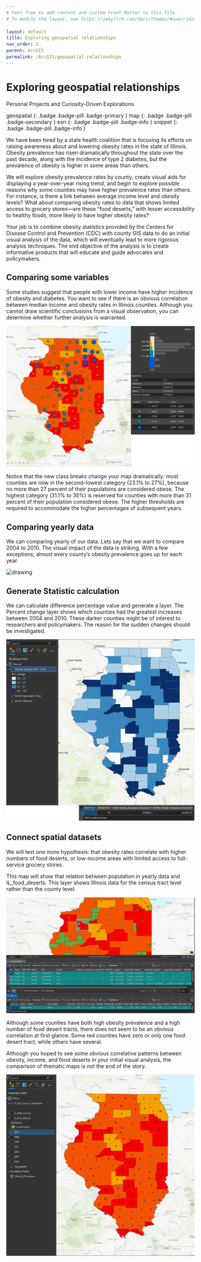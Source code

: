 ```yaml
---
# Feel free to add content and custom Front Matter to this file.
# To modify the layout, see https://jekyllrb.com/docs/themes/#overriding-theme-defaults

layout: default
title: Exploring geospatial relationships
nav_order: 2
parent: ArcGIS
permalink: /ArcGIS/geospatial relationships
---
```


# Exploring geospatial relationships
Personal Projects and Curiosity-Driven Explorations
<br>

geospatial
{: .badge .badge-pill .badge-primary }
map
{: .badge .badge-pill .badge-secondary }
esri
{: .badge .badge-pill .badge-info }
snippet
{: .badge .badge-pill .badge-info }


We have been hired by a state health coalition that is focusing its efforts on raising awareness about and lowering obesity rates in the state of Illinois. Obesity prevalence has risen dramatically throughout the state over the past decade, along with the incidence of type 2 diabetes, but the prevalence of obesity is higher in some areas than others. 

We will explore obesity prevalence rates by county, create visual aids for displaying a year-over-year rising trend, and begin to explore possible reasons why some counties may have higher prevalence rates than others. For instance, is there a link between average income level and obesity levels? What about comparing obesity rates to data that shows limited access to grocery stores—are these “food deserts,” with lesser accessibility to healthy foods, more likely to have higher obesity rates?

Your job is to combine obesity statistics provided by the Centers for Disease Control and Prevention (CDC) with county GIS data to do an initial visual analysis of the data, which will eventually lead to more rigorous analysis techniques. The end objective of the analysis is to create informative products that will educate and guide advocates and policymakers.


## Comparing some variables
Some studies suggest that people with lower income have higher incidence of
obesity and diabetes. You want to see if there is an obvious correlation
between median income and obesity rates in Illinois counties. Although you cannot draw scientific conclusions from a visual observation, you can determine whether further analysis is warranted.

<img src="/assets/images/esri/esri_05.png" alt="drawing"/>

Notice that the new class breaks change your map dramatically: most counties are now in the second-lowest category (23.1% to 27%), because no more than 27 percent of their populations are considered obese. The highest category (31.1% to 35%) is reserved for counties with more than 31 percent of their population considered obese. The higher thresholds are required to accommodate the higher percentages of subsequent years.


## Comparing yearly data
We can comparing yearly of our data. Lets say that we want to compare 2004 to 2010. The visual impact of the data is striking. With a few exceptions, almost every county’s obesity prevalence goes up for each year.

<img src="/assets/images/esri/esri_06.gif" alt="drawing"/>


## Generate Statistic calculation
We can calculate difference percentage value and generate a layer. The Percent change layer shows which counties had the greatest increases between 2004 and 2010. These darker counties might be of interest to researchers and policymakers. The reason for the sudden changes should be investigated.

<img src="/assets/images/esri/esri_07.png" alt="drawing"/>


## Connect spatial datasets
We will test one more hypothesis: that obesity rates correlate with higher numbers of food deserts, or low-income areas with limited access to full-service grocery stores.

This map will show that relation between population in yearly data and IL_food_deserts. This layer shows Illinois data for the census tract level rather than the county level. 

<img src="/assets/images/esri/esri_08.png" alt="drawing"/>

Although some counties have both high obesity prevalence and a high number of food desert tracts, there does not seem to be an obvious correlation at first glance. Some red counties have zero or only one food desert tract, while others have several.

Although you hoped to see some obvious correlative patterns between obesity, income, and food deserts in your initial visual analysis, the comparison of thematic maps is not the end of the story.

<img src="/assets/images/esri/esri_09.png" alt="drawing"/>




